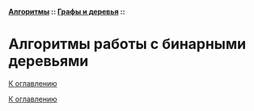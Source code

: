 **[Алгоритмы](../../README.md#algorithms) :: [Графы и деревья](../../README.md#algorithms-graph-or-tree) ::**
# Алгоритмы работы с бинарными деревьями

<!--

-->

[К оглавлению](../../README.md#algorithms-graph-or-tree)



[К оглавлению](../../README.md#algorithms-graph-or-tree)
